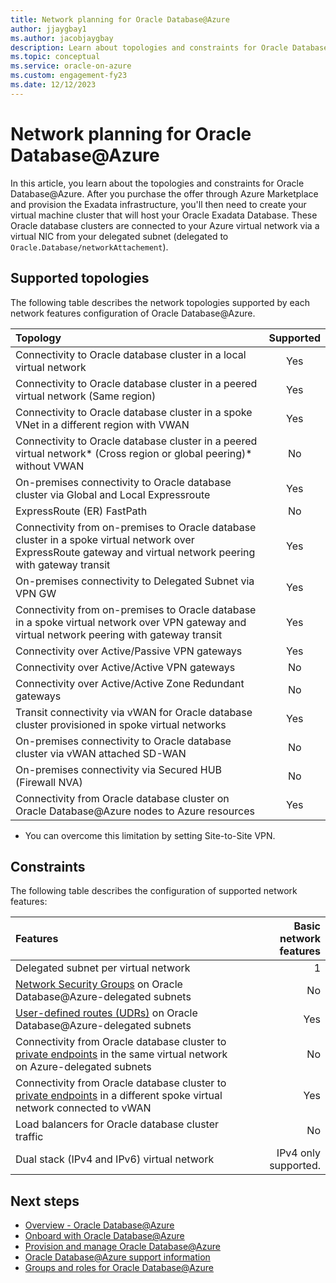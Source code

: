 ```yaml
---
title: Network planning for Oracle Database@Azure
author: jjaygbay1
ms.author: jacobjaygbay
description: Learn about topologies and constraints for Oracle Database@Azure. 
ms.topic: conceptual
ms.service: oracle-on-azure
ms.custom: engagement-fy23
ms.date: 12/12/2023
---
```


# Network planning for Oracle Database@Azure

In this article, you learn about the topologies and constraints for Oracle Database@Azure. After you purchase the offer through Azure Marketplace and provision the Exadata infrastructure, you'll then need to create your virtual machine cluster that will host your Oracle Exadata Database. These Oracle database clusters are connected to your Azure virtual network via a virtual NIC from your delegated subnet (delegated to ``Oracle.Database/networkAttachement``).  

## Supported topologies

The following table describes the network topologies supported by each network features configuration of Oracle Database@Azure.

|Topology |Supported |
| :------------------- |:---------------:|
|Connectivity to Oracle database cluster in a local virtual network| Yes |
|Connectivity to Oracle database cluster in a peered virtual network (Same region)|Yes |
|Connectivity to Oracle database cluster in a spoke VNet in a different region with VWAN |Yes |
|Connectivity to Oracle database cluster in a peered virtual network* (Cross region or global peering)* without VWAN| No|
|On-premises connectivity to Oracle database cluster via Global and Local Expressroute |Yes|
|ExpressRoute (ER) FastPath |No |
|Connectivity from on-premises to Oracle database cluster in a spoke virtual network over ExpressRoute gateway and virtual network peering with gateway transit|Yes |
|On-premises connectivity to Delegated Subnet via VPN GW| Yes |
|Connectivity from on-premises to Oracle database in a spoke virtual network over VPN gateway and virtual network peering with gateway transit| Yes |
|Connectivity over Active/Passive VPN gateways| Yes |
|Connectivity over Active/Active VPN gateways| No |
|Connectivity over Active/Active Zone Redundant gateways| No |
|Transit connectivity via vWAN for Oracle database cluster provisioned in spoke virtual networks| Yes |
|On-premises connectivity to Oracle database cluster via vWAN attached SD-WAN|No|
|On-premises connectivity via Secured HUB (Firewall NVA) | No|
|Connectivity from Oracle database cluster on Oracle Database@Azure nodes to Azure resources|Yes|

* You can overcome this limitation by setting Site-to-Site VPN.

## Constraints

The following table describes the configuration of supported network features:

|Features |Basic network features |
| :------------------- | -------------------: |
|Delegated subnet per virtual network |1|
|[Network Security Groups](../../virtual-network/network-security-groups-overview.md) on Oracle Database@Azure-delegated subnets|No|
|[User-defined routes (UDRs)](../../virtual-network/virtual-networks-udr-overview.md#user-defined) on Oracle Database@Azure-delegated subnets|Yes|
|Connectivity from Oracle database cluster to [private endpoints](../../private-link/private-endpoint-overview.md) in the same virtual network on Azure-delegated subnets|No|
|Connectivity from Oracle database cluster to [private endpoints](../../private-link/private-endpoint-overview.md) in a different spoke virtual network connected to vWAN|Yes|
|Load balancers for Oracle database cluster traffic|No|
|Dual stack (IPv4 and IPv6) virtual network|IPv4 only supported.|

## Next steps

- [Overview - Oracle Database@Azure](database-overview.md)
- [Onboard with Oracle Database@Azure](onboard-oracle-database.md)
- [Provision and manage Oracle Database@Azure](provision-oracle-database.md)
- [Oracle Database@Azure support information](oracle-database-support.md)
- [Groups and roles for Oracle Database@Azure](oracle-database-groups-roles.md)
